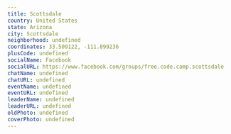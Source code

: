 ```yaml
---
title: Scottsdale
country: United States
state: Arizona
city: Scottsdale
neighborhood: undefined
coordinates: 33.509122, -111.899236
plusCode: undefined
socialName: Facebook
socialURL: https://www.facebook.com/groups/free.code.camp.scottsdale
chatName: undefined
chatURL: undefined
eventName: undefined
eventURL: undefined
leaderName: undefined
leaderURL: undefined
oldPhoto: undefined
coverPhoto: undefined
---
```

